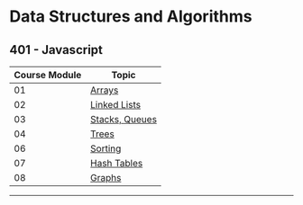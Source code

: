 # Data Structures and Algorithms

## 401 - Javascript

| Course Module | Topic |
|-----------------|-----------|
| 01 | [Arrays](/javascript/array/README.md) |
| 02 | [Linked Lists](/javascript/linked-list/README.md) |
| 03 | [Stacks, Queues](/javascript/stack-and-queue/README.md) |
| 04 | [Trees](/javascript/tree/README.md) |
| 06 | [Sorting](/javascript/sorting/README.md) |
| 07 | [Hash Tables](/javascript/hash-table/README.md) |
| 08 | [Graphs](/javascript/graph/README.md) |

---

